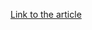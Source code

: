 [Link to the article](https://www.intrinsec.com/prospero-proton66-tracing-uncovering-the-links-between-bulletproof-networks/)
